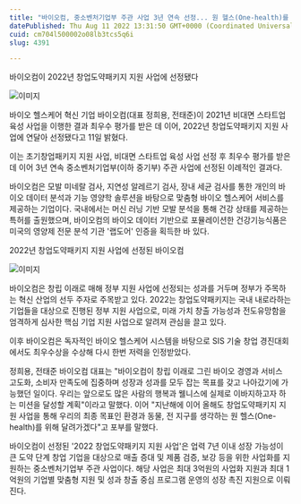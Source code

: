 ```yaml
---
title: "바이오컴, 중소벤처기업부 주관 사업 3년 연속 선정... 원 헬스(One-health)를 위해 달려가겠다"
datePublished: Thu Aug 11 2022 13:31:50 GMT+0000 (Coordinated Universal Time)
cuid: cm704l500002o08lb3tcs5q6i
slug: 4391

---
```



바이오컴이 2022년 창업도약패키지 지원 사업에 선정됐다

![이미지](https://cdn.hashnode.com/res/hashnode/image/upload/v1739256787654/97b0c6c5-84ad-425a-a07c-ad77f9b49df9.jpeg)

바이오 헬스케어 혁신 기업 바이오컴(대표 정희용, 전태준)이 2021년 비대면 스타트업 육성 사업을 이행한 결과 최우수 평가를 받은 데 이어, 2022년 창업도약패키지 지원 사업에 연달아 선정됐다고 11일 밝혔다.

이는 초기창업패키지 지원 사업, 비대면 스타트업 육성 사업 선정 후 최우수 평가를 받은 데 이어 3년 연속 중소벤처기업부(이하 중기부) 주관 사업에 선정된 이례적인 결과다.

바이오컴은 모발 미네랄 검사, 지연성 알레르기 검사, 장내 세균 검사를 통한 개인의 바이오 데이터 분석과 기능 영양학 솔루션을 바탕으로 맞춤형 바이오 헬스케어 서비스를 제공하는 기업이다. 국내에서는 머신 러닝 기반 모발 분석을 통해 건강 상태를 제공하는 특허를 출원했으며, 바이오컴의 바이오 데이터 기반으로 포뮬레이션한 건강기능식품은 미국의 영양제 전문 분석 기관 '랩도어' 인증을 획득한 바 있다.

2022년 창업도약패키지 지원 사업에 선정된 바이오컴

![이미지](https://cdn.hashnode.com/res/hashnode/image/upload/v1739256789538/0b2fab03-6547-4a3d-b908-530c042b8b9f.jpeg)

바이오컴은 창립 이래로 매해 정부 지원 사업에 선정되는 성과를 거두며 정부가 주목하는 혁신 산업의 선두 주자로 주목받고 있다. 2022는 창업도약패키지는 국내 내로라하는 기업들을 대상으로 진행된 정부 지원 사업으로, 미래 가치 창출 가능성과 전도유망함을 엄격하게 심사한 핵심 기업 지원 사업으로 알려져 관심을 끌고 있다.

이후 바이오컴은 독자적인 바이오 헬스케어 시스템을 바탕으로 SIS 기술 창업 경진대회에서도 최우수상을 수상해 다시 한번 저력을 인정받았다.

정희용, 전태준 바이오컴 대표는 "바이오컴이 창립 이래로 그린 바이오 경영과 서비스 고도화, 소비자 만족도에 집중하며 성장과 성과를 모두 잡는 목표를 갖고 나아갔기에 가능했던 일이다. 우리는 앞으로도 많은 사람의 행복과 웰니스에 실제로 이바지하고자 하는 미션을 달성할 계획"이라고 말했다. 이어 "지난해에 이어 올해도 창업도약패키지 지원 사업을 통해 우리의 최종 목표인 환경과 동물, 전 지구를 생각하는 원 헬스(One-health)를 위해 달려가겠다"고 포부를 말했다.

바이오컴이 선정된 '2022 창업도약패키지 지원 사업'은 업력 7년 이내 성장 가능성이 큰 도약 단계 창업 기업을 대상으로 매출 증대 및 제품 검증, 보강 등을 위한 사업화를 지원하는 중소벤처기업부 주관 사업이다. 해당 사업은 최대 3억원의 사업화 지원과 최대 1억원의 기업별 맞춤형 지원 및 성과 창출 중심 프로그램 운영의 성장 촉진 지원으로 이뤄진다.